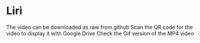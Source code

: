 # Liri
The video can be downloaded as raw from github
Scan the QR code for the video to display it with Google Drive
Check the Gif version of the MP4 video  